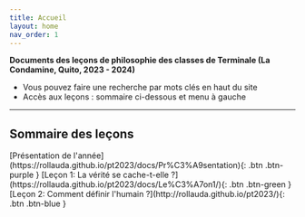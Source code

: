 ```yaml
---
title: Accueil
layout: home
nav_order: 1
---
```


**Documents des leçons de philosophie des classes de Terminale (La Condamine, Quito, 2023 - 2024)**  

- Vous pouvez faire une recherche par mots clés en haut du site
- Accès aux leçons : sommaire ci-dessous et menu à gauche

---  
## Sommaire des leçons
<span class="fs-3">
[Présentation de l'année](https://rollauda.github.io/pt2023/docs/Pr%C3%A9sentation){: .btn .btn-purple }  
[Leçon 1: La vérité se cache-t-elle ?](https://rollauda.github.io/pt2023/docs/Le%C3%A7on1/){: .btn .btn-green }  
[Leçon 2: Comment définir l'humain ?](http://rollauda.github.io/pt2023/){: .btn .btn-blue }  
</span>  

